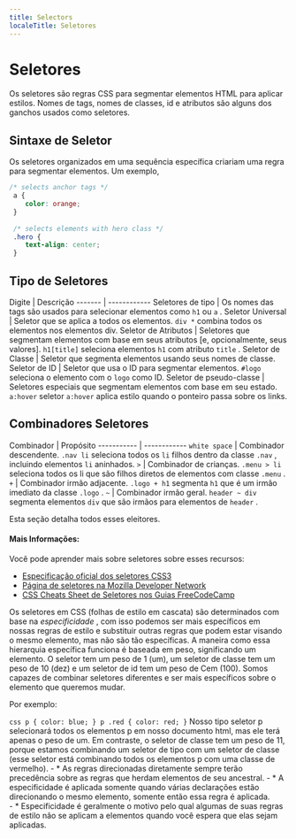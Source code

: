 ```yaml
---
title: Selectors
localeTitle: Seletores
---
```

# Seletores

Os seletores são regras CSS para segmentar elementos HTML para aplicar estilos. Nomes de tags, nomes de classes, id e atributos são alguns dos ganchos usados ​​como seletores.

## Sintaxe de Seletor

Os seletores organizados em uma sequência específica criariam uma regra para segmentar elementos. Um exemplo,

```css
/* selects anchor tags */ 
 a { 
    color: orange; 
 } 
 
 /* selects elements with hero class */ 
 .hero { 
    text-align: center; 
 } 
```

## Tipo de Seletores

Digite | Descrição ------- | ------------ Seletores de tipo | Os nomes das tags são usados ​​para selecionar elementos como `h1` ou `a` . Seletor Universal | Seletor que se aplica a todos os elementos. `div *` combina todos os elementos nos elementos div. Seletor de Atributos | Seletores que segmentam elementos com base em seus atributos \[e, opcionalmente, seus valores\]. `h1[title]` seleciona elementos `h1` com atributo `title` . Seletor de Classe | Seletor que segmenta elementos usando seus nomes de classe. Seletor de ID | Seletor que usa o ID para segmentar elementos. `#logo` seleciona o elemento com o `logo` como ID. Seletor de pseudo-classe | Seletores especiais que segmentam elementos com base em seu estado. `a:hover` seletor `a:hover` aplica estilo quando o ponteiro passa sobre os links.

## Combinadores Seletores

Combinador | Propósito ----------- | ------------ `white space` | Combinador descendente. `.nav li` seleciona todos os `li` filhos dentro da classe `.nav` , incluindo elementos `li` aninhados. `>` | Combinador de crianças. `.menu > li` seleciona todos os li que são filhos diretos de elementos com classe `.menu` . `+` | Combinador irmão adjacente. `.logo + h1` segmenta `h1` que é um irmão imediato da classe `.logo` . `~` | Combinador irmão geral. `header ~ div` segmenta elementos `div` que são irmãos para elementos de `header` .

Esta seção detalha todos esses eleitores.

#### Mais Informações:

Você pode aprender mais sobre seletores sobre esses recursos:

*   [Especificação oficial dos seletores CSS3](https://www.w3.org/TR/css3-selectors)
*   [Página de seletores na Mozilla Developer Network](https://developer.mozilla.org/en-US/docs/Learn/CSS/Introduction_to_CSS/Selectors)
*   [CSS Cheats Sheet de Seletores nos Guias FreeCodeCamp](https://guide.freecodecamp.org/css/tutorials/css-selectors-cheat-sheet)

Os seletores em CSS (folhas de estilo em cascata) são determinados com base na _especificidade_ , com isso podemos ser mais específicos em nossas regras de estilo e substituir outras regras que podem estar visando o mesmo elemento, mas não são tão específicas. A maneira como essa hierarquia específica funciona é baseada em peso, significando um elemento. O seletor tem um peso de 1 (um), um seletor de classe tem um peso de 10 (dez) e um seletor de id tem um peso de Cem (100). Somos capazes de combinar seletores diferentes e ser mais específicos sobre o elemento que queremos mudar.

Por exemplo:

`css p { color: blue; } p .red { color: red; }` Nosso tipo seletor p selecionará todos os elementos p em nosso documento html, mas ele terá apenas o peso de um. Em contraste, o seletor de classe tem um peso de 11, porque estamos combinando um seletor de tipo com um seletor de classe (esse seletor está combinando todos os elementos p com uma classe de vermelho). - \* As regras direcionadas diretamente sempre terão precedência sobre as regras que herdam elementos de seu ancestral. - \* A especificidade é aplicada somente quando várias declarações estão direcionando o mesmo elemento, somente então essa regra é aplicada.  
\- \* Especificidade é geralmente o motivo pelo qual algumas de suas regras de estilo não se aplicam a elementos quando você espera que elas sejam aplicadas.